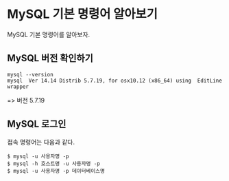 # MySQL 기본 명령어 알아보기 

MySQL 기본 명령어를 알아보자.

## MySQL 버전 확인하기

```
mysql --version
mysql  Ver 14.14 Distrib 5.7.19, for osx10.12 (x86_64) using  EditLine wrapper
```
=> 버전 5.7.19

## MySQL 로그인

접속 명령어는 다음과 같다. 

```
$ mysql -u 사용자명 -p
$ mysql -h 호스트명 -u 사용자명 -p
$ mysql -u 사용자명 -p 데이터베이스명
```